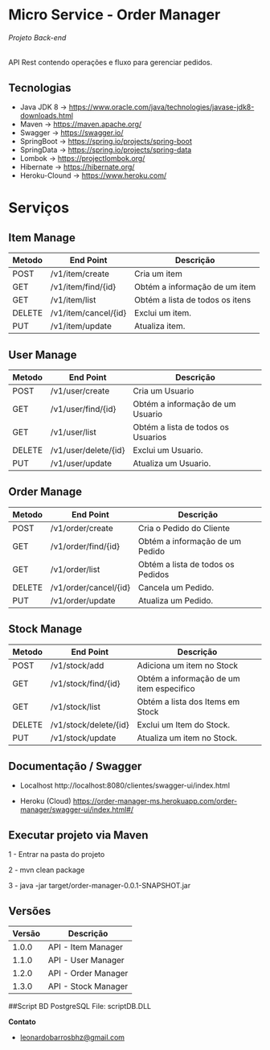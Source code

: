 # Micro Service - Order Manager


###### Projeto Back-end 
API Rest contendo operações e fluxo para gerenciar pedidos. 


## Tecnologias

- Java JDK 8      -> https://www.oracle.com/java/technologies/javase-jdk8-downloads.html
- Maven           -> https://maven.apache.org/
- Swagger         -> https://swagger.io/
- SpringBoot      -> https://spring.io/projects/spring-boot
- SpringData      -> https://spring.io/projects/spring-data
- Lombok          -> https://projectlombok.org/
- Hibernate       -> https://hibernate.org/
- Heroku-Clound   -> https://www.heroku.com/



# Serviços


## Item Manage

| Metodo  |  End Point  | Descrição |
| ------------| ---------|---------|
|  POST  | /v1/item/create     | Cria um item  |
|  GET  |  /v1/item/find/{id}     | Obtém a informação de um item |
|  GET  |  /v1/item/list   | Obtém a lista de todos os itens |
|  DELETE  |  /v1/item/cancel/{id}     | Exclui um item. |
|  PUT  |  /v1/item/update     | Atualiza item. |

## User Manage

| Metodo  |  End Point  | Descrição |
| ------------| ---------|---------|
|  POST  | /v1/user/create     | Cria um Usuario  |
|  GET  |  /v1/user/find/{id}     | Obtém a informação de um Usuario |
|  GET  |  /v1/user/list   | Obtém a lista de todos os Usuarios |
|  DELETE  |  /v1/user/delete/{id}     | Exclui um Usuario. |
|  PUT  |  /v1/user/update     | Atualiza um Usuario. |

## Order Manage

| Metodo  |  End Point  | Descrição |
| ------------| ---------|---------|
|  POST  | /v1/order/create     | Cria o Pedido do Cliente  |
|  GET  |  /v1/order/find/{id}     | Obtém a informação de um Pedido |
|  GET  |  /v1/order/list   | Obtém a lista de todos os Pedidos |
|  DELETE  |  /v1/order/cancel/{id}     | Cancela um Pedido. |
|  PUT  |  /v1/order/update     | Atualiza um Pedido. |


## Stock Manage

| Metodo  |  End Point  | Descrição |
| ------------| ---------|---------|
|  POST  | /v1/stock/add     | Adiciona um item no Stock  |
|  GET  |  /v1/stock/find/{id}     | Obtém a informação de um item especifico |
|  GET  |  /v1/stock/list   | Obtém a lista dos Items em Stock |
|  DELETE  |  /v1/stock/delete/{id}     | Exclui um Item do Stock. |
|  PUT  |  /v1/stock/update     | Atualiza um item no Stock. |


## Documentação / Swagger

 
 - Localhost
    http://localhost:8080/clientes/swagger-ui/index.html
 
 -  Heroku (Cloud) 
    https://order-manager-ms.herokuapp.com/order-manager/swagger-ui/index.html#/
  
## Executar projeto via Maven
1 - Entrar na pasta do projeto

2 - mvn clean package

3 - java -jar target/order-manager-0.0.1-SNAPSHOT.jar



## Versões

| Versão  |   Descrição |
| ------------| ---------|
|  1.0.0  |  API - Item Manager     |
|  1.1.0  |  API - User Manager     |
|  1.2.0  |  API - Order Manager     |
|  1.3.0  |  API - Stock Manager     |


##Script BD PostgreSQL
File: scriptDB.DLL



 **Contato**
* leonardobarrosbhz@gmail.com
